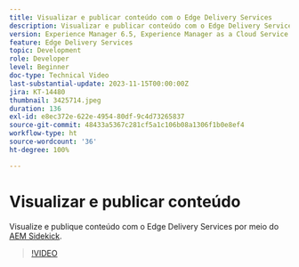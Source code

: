 ```yaml
---
title: Visualizar e publicar conteúdo com o Edge Delivery Services
description: Visualizar e publicar conteúdo com o Edge Delivery Services por meio do AEM Sidekick
version: Experience Manager 6.5, Experience Manager as a Cloud Service
feature: Edge Delivery Services
topic: Development
role: Developer
level: Beginner
doc-type: Technical Video
last-substantial-update: 2023-11-15T00:00:00Z
jira: KT-14480
thumbnail: 3425714.jpeg
duration: 136
exl-id: e8ec372e-622e-4954-80df-9c4d73265837
source-git-commit: 48433a5367c281cf5a1c106b08a1306f1b0e8ef4
workflow-type: ht
source-wordcount: '36'
ht-degree: 100%

---
```


# Visualizar e publicar conteúdo

Visualize e publique conteúdo com o Edge Delivery Services por meio do [AEM Sidekick](./sidekick.md).

>[!VIDEO](https://video.tv.adobe.com/v/3434714/?learn=on&captions=por_br)
